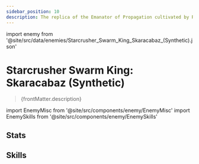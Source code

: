 ```yaml
---
sidebar_position: 10
description: The replica of the Emanator of Propagation cultivated by Ruan Mei, briefly manifesting in the world in an incomplete form. Its original form is a giant lepisma that inherited the mandibles of the Imperator Insectorum. It can collect in its mouthparts the death ray that fragmented celestial bodies, and make shattered stars incubators for procreating offspring. It was once one of the nightmares across multiple worlds during the Swarm Disaster.
---
```


import enemy from '@site/src/data/enemies/Starcrusher_Swarm_King_Skaracabaz_(Synthetic).json'

# Starcrusher Swarm King: Skaracabaz (Synthetic)
<blockquote>{frontMatter.description}</blockquote>

import EnemyMisc from '@site/src/components/enemy/EnemyMisc'
import EnemySkills from '@site/src/components/enemy/EnemySkills'

## Stats

<EnemyMisc enemy={enemy} variant={0} />

## Skills

<EnemySkills enemy={enemy} variant={0} />
